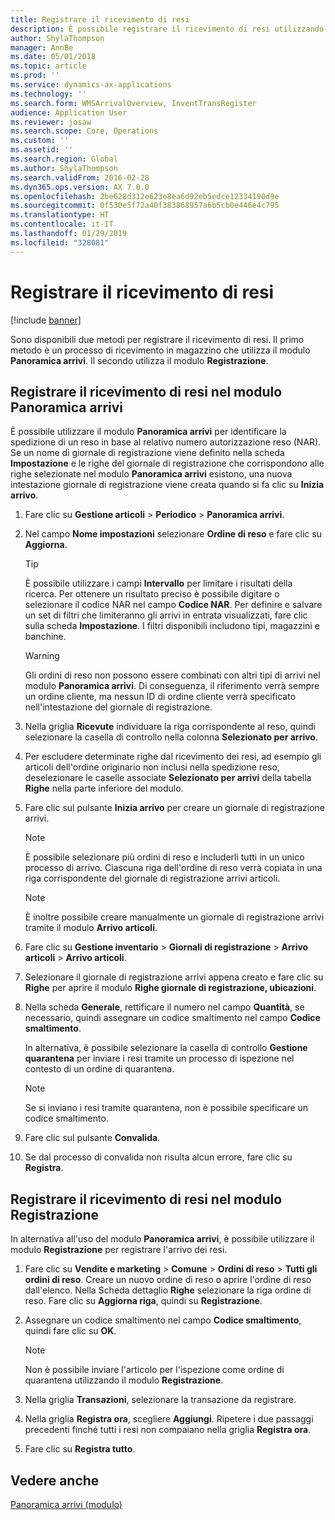 ```yaml
---
title: Registrare il ricevimento di resi
description: È possibile registrare il ricevimento di resi utilizzando il modulo Panoramica arrivi o il modulo Registrazione.
author: ShylaThompson
manager: AnnBe
ms.date: 05/01/2018
ms.topic: article
ms.prod: ''
ms.service: dynamics-ax-applications
ms.technology: ''
ms.search.form: WMSArrivalOverview, InventTransRegister
audience: Application User
ms.reviewer: josaw
ms.search.scope: Core, Operations
ms.custom: ''
ms.assetid: ''
ms.search.region: Global
ms.author: ShylaThompson
ms.search.validFrom: 2016-02-28
ms.dyn365.ops.version: AX 7.0.0
ms.openlocfilehash: 2be628d312e623e8ea6d92eb5edce12334190d9e
ms.sourcegitcommit: 0f530e5f72a40f383868957a6b5cb0e446e4c795
ms.translationtype: HT
ms.contentlocale: it-IT
ms.lasthandoff: 01/29/2019
ms.locfileid: "328081"
---
```

# <a name="register-the-receipt-of-returned-items"></a>Registrare il ricevimento di resi 

[!include [banner](../includes/banner.md)]


Sono disponibili due metodi per registrare il ricevimento di resi. Il primo metodo è un processo di ricevimento in magazzino che utilizza il modulo **Panoramica arrivi**. Il secondo utilizza il modulo **Registrazione**.

## <a name="register-the-receipt-of-returned-items-in-the-arrival-overview-form"></a>Registrare il ricevimento di resi nel modulo Panoramica arrivi

È possibile utilizzare il modulo **Panoramica arrivi** per identificare la spedizione di un reso in base al relativo numero autorizzazione reso (NAR). Se un nome di giornale di registrazione viene definito nella scheda **Impostazione** e le righe del giornale di registrazione che corrispondono alle righe selezionate nel modulo **Panoramica arrivi** esistono, una nuova intestazione giornale di registrazione viene creata quando si fa clic su **Inizia arrivo**.

1.  Fare clic su **Gestione articoli** \> **Periodico** \> **Panoramica arrivi**.

2.  Nel campo **Nome impostazioni** selezionare **Ordine di reso** e fare clic su **Aggiorna**.
    

    > [!TIP]
    > <P>È possibile utilizzare i campi <STRONG>Intervallo</STRONG> per limitare i risultati della ricerca. Per ottenere un risultato preciso è possibile digitare o selezionare il codice NAR nel campo <STRONG>Codice NAR</STRONG>. Per definire e salvare un set di filtri che limiteranno gli arrivi in entrata visualizzati, fare clic sulla scheda <STRONG>Impostazione</STRONG>. I filtri disponibili includono tipi, magazzini e banchine.</P>

    

    > [!WARNING]
    > <P>Gli ordini di reso non possono essere combinati con altri tipi di arrivi nel modulo <STRONG>Panoramica arrivi</STRONG>. Di conseguenza, il riferimento verrà sempre un ordine cliente, ma nessun ID di ordine cliente verrà specificato nell'intestazione del giornale di registrazione.</P>



3.  Nella griglia **Ricevute** individuare la riga corrispondente al reso, quindi selezionare la casella di controllo nella colonna **Selezionato per arrivo**.

4.  Per escludere determinate righe dal ricevimento dei resi, ad esempio gli articoli dell'ordine originario non inclusi nella spedizione reso, deselezionare le caselle associate **Selezionato per arrivi** della tabella **Righe** nella parte inferiore del modulo.

5.  Fare clic sul pulsante **Inizia arrivo** per creare un giornale di registrazione arrivi.
    

    > [!NOTE]
    > <P>È possibile selezionare più ordini di reso e includerli tutti in un unico processo di arrivo. Ciascuna riga dell'ordine di reso verrà copiata in una riga corrispondente del giornale di registrazione arrivi articoli.</P>

    

    > [!NOTE]
    > <P>È inoltre possibile creare manualmente un giornale di registrazione arrivi tramite il modulo <STRONG>Arrivo articoli</STRONG>. 



6.  Fare clic su **Gestione inventario** \> **Giornali di registrazione** \> **Arrivo articoli** \> **Arrivo articoli**.

7.  Selezionare il giornale di registrazione arrivi appena creato e fare clic su **Righe** per aprire il modulo **Righe giornale di registrazione, ubicazioni**.

8.  Nella scheda **Generale**, rettificare il numero nel campo **Quantità**, se necessario, quindi assegnare un codice smaltimento nel campo **Codice smaltimento**.
    
    In alternativa, è possibile selezionare la casella di controllo **Gestione quarantena** per inviare i resi tramite un processo di ispezione nel contesto di un ordine di quarantena.
    

    > [!NOTE]
    > <P>Se si inviano i resi tramite quarantena, non è possibile specificare un codice smaltimento.</P>



9.  Fare clic sul pulsante **Convalida**.

10. Se dal processo di convalida non risulta alcun errore, fare clic su **Registra**.

## <a name="register-the-receipt-of-returned-items-in-the-registration-form"></a>Registrare il ricevimento di resi nel modulo Registrazione

In alternativa all'uso del modulo **Panoramica arrivi**, è possibile utilizzare il modulo **Registrazione** per registrare l'arrivo dei resi.

1.  Fare clic su **Vendite e marketing** \> **Comune** \> **Ordini di reso** \> **Tutti gli ordini di reso**. Creare un nuovo ordine di reso o aprire l'ordine di reso dall'elenco. Nella Scheda dettaglio **Righe** selezionare la riga ordine di reso. Fare clic su **Aggiorna riga**, quindi su **Registrazione**.

2.  Assegnare un codice smaltimento nel campo **Codice smaltimento**, quindi fare clic su **OK**.
    

    > [!NOTE]
    > <P>Non è possibile inviare l'articolo per l'ispezione come ordine di quarantena utilizzando il modulo <STRONG>Registrazione</STRONG>.</P>



3.  Nella griglia **Transazioni**, selezionare la transazione da registrare.

4.  Nella griglia **Registra ora**, scegliere **Aggiungi**. Ripetere i due passaggi precedenti finché tutti i resi non compaiano nella griglia **Registra ora**.

5.  Fare clic su **Registra tutto**.

## <a name="see-also"></a>Vedere anche

[Panoramica arrivi (modulo)](https://technet.microsoft.com/en-us/library/hh227654\(v=ax.60\))

  


